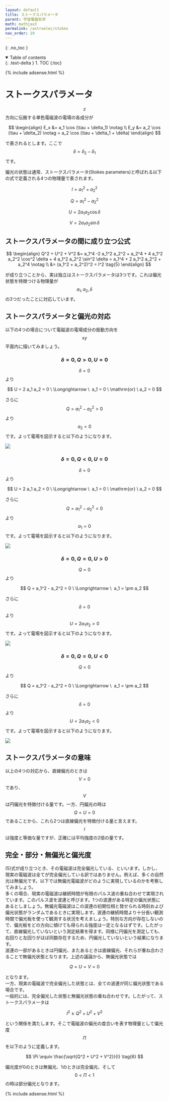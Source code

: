 ```yaml
---
layout: default
title: ストークスパラメータ
parent: 宇宙電磁気学
math: mathjax3
permalink: /astroelec/stokes
nav_order: 19
---
```


{: .no_toc }

<details open markdown="block">
  <summary>
    Table of contents
  </summary>
  {: .text-delta }
1. TOC
{:toc}
</details>

{% include adsense.html %}

# ストークスパラメータ

$$z$$方向に伝搬する単色電磁波の電場の各成分が

$$
\begin{align}
E_x &= a_1 \cos (\tau + \delta_1) \notag \\
E_y &= a_2 \cos (\tau + \delta_2) \notag
= a_2 \cos (\tau + \delta_1 + \delta)
\end{align}
$$

で表されるとします。ここで$$\delta=\delta_2- \delta_1$$です。  

偏光の状態は通常、ストークスパラメータ(Stokes parameters)と呼ばれる以下の式で定義される4つの物理量で表されます。

$$
I 
= a_1^2 + a_2^2 \tag{1}
$$

$$
Q 
= a_1^2 - a_2^2 \tag{2}
$$

$$
U 
= 2 a_1 a_2 \cos \delta \tag{3}
$$

$$
V 
= 2 a_1 a_2 \sin \delta \tag{4}
$$

## ストークスパラメータの間に成り立つ公式

$$
\begin{align}
Q^2 + U^2 + V^2 
&= a_1^4 -2 a_1^2 a_2^2 + a_2^4 + 4 a_1^2 a_2^2 \cos^2 \delta + 4 a_1^2 a_2^2 \sin^2 \delta 
= a_1^4 + 2 a_1^2 a_2^2 + a_2^4 \notag \\
&= (a_1^2 + a_2^2)^2 
= I^2 \tag{5}
\end{align}
$$

が成り立つことから、実は独立はストークスパラメータは3つです。これは偏光状態を特徴つける物理量が$$a_1, a_2, \delta$$の3つだったことに対応しています。

## ストークスパラメータと偏光の対応

以下の4つの場合について電磁波の電場成分の振動方向を$$xy$$平面内に描いてみましょう。

### $$\delta=0, Q>0, U=0$$

$$\delta=0$$より

$$
U 
= 2 a_1 a_2 
= 0 \ \Longrightarrow \ 
a_1 = 0 \ \mathrm{or} \ a_2 = 0
$$

さらに$$Q = a_1^2 - a_2^2 > 0$$より$$a_2 = 0$$です。よって電場を図示すると以下のようになります。

![](/assets/images/astroelec/stokes_01.png)

### $$\delta=0, Q<0, U=0$$

$$\delta=0$$より

$$
U 
= 2 a_1 a_2 
= 0 \ \Longrightarrow \ 
a_1 = 0 \ \mathrm{or} \ a_2 = 0
$$

さらに$$Q = a_1^2 - a_2^2 < 0$$より$$a_1 = 0$$です。よって電場を図示すると以下のようになります。

![](/assets/images/astroelec/stokes_02.png)

### $$\delta=0, Q=0, U>0$$

$$Q=0$$より

$$
Q 
= a_1^2 - a_2^2 
= 0 \ \Longrightarrow \ 
a_1 = \pm a_2
$$

さらに$$\delta=0$$より$$U = 2 a_1 a_2 > 0$$です。よって電場を図示すると以下のようになります。

![](/assets/images/astroelec/stokes_03.png)

### $$\delta=0, Q=0, U<0$$

$$Q=0$$より

$$
Q = a_1^2 - a_2^2 = 0 \ \Longrightarrow \ 
a_1 = \pm a_2
$$

さらに$$\delta=0$$より$$U = 2 a_1 a_2 < 0$$です。よって電場を図示すると以下のようになります。

![](/assets/images/astroelec/stokes_04.png)

## ストークスパラメータの意味

以上の4つの対応から、直線偏光のときは$$V=0$$であり、$$V$$は円偏光を特徴付ける量です。一方、円偏光の時は$$Q=U=0$$であることから、これら2つは直線偏光を特徴付ける量と言えます。$$I$$は強度と等価な量ですが、正確には平均強度の2倍の量です。  

## 完全・部分・無偏光と偏光度

(5)式が成り立つとき、その電磁波は完全偏光している、といいます。しかし、現実の電磁波は全てが完全偏光している訳ではありません。例えば、多くの自然光は無偏光です。以下では無偏光電磁波がどのように実現しているのかを考察してみましょう。  
多くの場合、現実の電磁波は継続時間が有限のパルス波の重ね合わせで実現されています。このパルス波を波連と呼びます。1つの波連がある特定の偏光状態にあるとしましょう。無偏光電磁波はこの波連の初期位相と発せられる時刻および偏光状態がランダムであるときに実現します。波連の継続時間より十分長い観測時間で偏光板を使って観測する状況を考えましょう。特別な方向が存在しないので、偏光板をどの方向に傾けても得られる強度は一定となるはずです。したがって、直線偏光していないという測定結果を得ます。同様に円偏光を測定しても、右回りと左回りがほぼ同数存在するため、円偏光していないという結果になります。  
波連の一部があるときは円偏光、またあるときは直線偏光、それらが重ね合わさることで無偏光状態となります。上述の議論から、無偏光状態では

$$
Q = U = V = 0
$$

となります。  
一方、現実の電磁波で完全偏光した状態とは、全ての波連が同じ偏光状態である場合です。  
一般的には、完全偏光した状態と無偏光状態の重ね合わせです。したがって、ストークスパラメータは

$$
I^2 \geq Q^2 + U^2 + V^2
$$

という関係を満たします。そこで電磁波の偏光の度合いを表す物理量として偏光度$$\Pi$$を以下のように定義します。

$$
\Pi 
\equiv \frac{\sqrt{Q^2 + U^2 + V^2}}{I} \tag{6}
$$

偏光度が0のときは無偏光、1のときは完全偏光、そして$$0<\Pi<1$$の時は部分偏光となります。

{% include adsense.html %}
